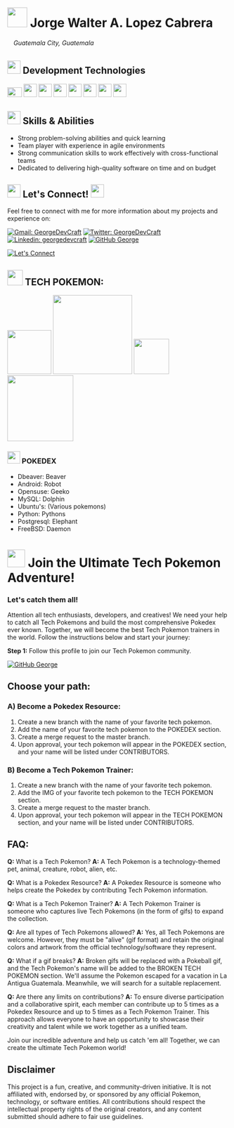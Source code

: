 
# <img src="https://backstage.io/animations/backstage-techdocs-icon-1.gif" href="#-jorge-walter-a-lopez-cabrera" width="45"> Jorge Walter A. Lopez Cabrera 

###### <img src="https://media.baamboozle.com/uploads/images/545949/1672831370_818706_gif-url.gif" href="#-jorge-walter-a-lopez-cabrera" width="10">  Guatemala City, Guatemala

## <img src="https://media4.giphy.com/media/v1.Y2lkPTc5MGI3NjExYzUzNDk4YTFlNjY3MDQ4OGY0ZDc5YmU2YmZiNzY1YzhmODExM2NjMiZlcD12MV9pbnRlcm5hbF9naWZzX2dpZklkJmN0PXM/WFZvB7VIXBgiz3oDXE/giphy.gif" href="#-jorge-walter-a-lopez-cabrera" width="30"> Development Technologies

<img src="https://cdn.freebiesupply.com/logos/large/2x/php-1-logo-png-transparent.png" href="#-jorge-walter-a-lopez-cabrera" width="33" height="22px"> <img src="https://cdn.freebiesupply.com/logos/large/2x/symfony-logo-png-transparent.png" href="#-jorge-walter-a-lopez-cabrera" width="30"> <img src="https://hopetutors.com/wp-content/uploads/2017/03/nodejs-logo-1.png" href="#-jorge-walter-a-lopez-cabrera" width="30"> <img src="https://ibthemespro.com/docs/beny/img/side-nav/cmm4.png" width="30"> <img src="https://upload.wikimedia.org/wikipedia/commons/thumb/c/c3/Python-logo-notext.svg/1869px-Python-logo-notext.svg.png" href="#-jorge-walter-a-lopez-cabrera" width="30">
<img src="https://gitlab.com/uploads/-/system/project/avatar/31295677/pngwing.com__1_.png" href="#-jorge-walter-a-lopez-cabrera" width="30"> <img src="https://upload.wikimedia.org/wikipedia/commons/thumb/e/ee/.NET_Core_Logo.svg/768px-.NET_Core_Logo.svg.png" href="#-jorge-walter-a-lopez-cabrera" width="30"> <img src="https://logospng.org/download/javascript/logo-javascript-1024.png" href="#-jorge-walter-a-lopez-cabrera" width="30">

## <img src="https://media2.giphy.com/media/SvLQ270MWY0GpztVjo/giphy.gif?cid=ecf05e4785oe75h0h333twexfvnaysdyufljj4kdqwv8932v&ep=v1_stickers_search&rid=giphy.gif&ct=g" href="#-jorge-walter-a-lopez-cabrera" width="30"> Skills & Abilities
* Strong problem-solving abilities and quick learning
* Team player with experience in agile environments
* Strong communication skills to work effectively with cross-functional teams
* Dedicated to delivering high-quality software on time and on budget

<!-- 
<table>
  <tr>
    <td><img src="assets/chat_avatar.jpg" href="#-jorge-walter-a-lopez-cabrera" alt="Chat Avatar" style="width:200px;"></td>
    <td>
        <label for="details">Ask me something about myself.</label>
    </td>
  </tr>
</table>

-->


## <img src="https://media1.giphy.com/media/v1.Y2lkPTc5MGI3NjExY2RiNTRkNDAxOWVlZDM2NDUzY2RiZmFhNmI4YTRiMzJkN2FmYmE4NyZlcD12MV9pbnRlcm5hbF9naWZzX2dpZklkJmN0PXM/eTdsHhnEGcKHqOLQaz/giphy.gif" href="#-jorge-walter-a-lopez-cabrera" width="30"> Let's Connect! <img src="https://media1.giphy.com/media/v1.Y2lkPTc5MGI3NjExY2RiNTRkNDAxOWVlZDM2NDUzY2RiZmFhNmI4YTRiMzJkN2FmYmE4NyZlcD12MV9pbnRlcm5hbF9naWZzX2dpZklkJmN0PXM/eTdsHhnEGcKHqOLQaz/giphy.gif" href="#-jorge-walter-a-lopez-cabrera" width="30"> 
Feel free to connect with me for more information about my projects and experience on: 





[![Gmail: GeorgeDevCraft](https://img.shields.io/badge/-jorgelop1994%40gmail.com-red)](mailto:jorgelop1994@gmail.com?subject=Hey!%20Let's%20Connect%20😎)
[![Twitter: GeorgeDevCraft](https://img.shields.io/twitter/follow/GeorgeDevCraft?style=social)](https://twitter.com/GeorgeDevCraft)
[![Linkedin: georgedevcraft](https://img.shields.io/badge/-georgedevcraft-blue?style=flat-square&logo=Linkedin&logoColor=white&link=https://www.linkedin.com/in/georgedevcraft/)](https://www.linkedin.com/in/georgedevcraft/)
[![GitHub George](https://img.shields.io/github/followers/jorgelop1994?label=follow&style=social)](https://github.com/jorgelop1994)

[![Let's Connect](https://media.giphy.com/media/13HgwGsXF0aiGY/giphy.gif)](mailto:jorgelop1994@gmail.com?subject=Hey!%20Let's%20Connect%20😎)

## <img src="https://64.media.tumblr.com/dd3f6857ecc417bfbea89bb8ed37a5f7/tumblr_ox6e6kF3HG1sox2ufo1_400.gif" width="35"> TECH POKEMON:

<img src="https://user-images.githubusercontent.com/5713670/87202985-820dcb80-c2b6-11ea-9f56-7ec461c497c3.gif" width="100">  <img src="https://miro.medium.com/v2/resize:fit:1400/1*wXtyhpOL5NK_w39UvZpADQ.gif" width="180"> <img src="https://baulderasec.files.wordpress.com/2020/09/unevensombergalapagossealion-small.gif" width="80">  <img src="https://ftp.ntu.edu.tw/pub/php/images/ele-running.gif" width="150"> 

	

### <img src="https://static.wikia.nocookie.net/pokemon/images/8/82/Pok%C3%A9dex_Closed_LGPE.gif/revision/latest?cb=20211220104518" width="29" height="28"> POKEDEX

* Dbeaver: Beaver
* Android: Robot
* Opensuse: Geeko
* MySQL: Dolphin
* Ubuntu's: (Various pokemons)
* Python: Pythons
* Postgresql: Elephant
* FreeBSD: Daemon

# <img src="https://pa1.narvii.com/6653/2fdd60572d5c022c856e9a74a9c0dab0a1d6ae6b_hq.gif" width="40"> Join the Ultimate Tech Pokemon Adventure!

### Let's catch them all!


Attention all tech enthusiasts, developers, and creatives! We need your help to catch all Tech Pokemons and build the most comprehensive Pokedex ever known. Together, we will become the best Tech Pokemon trainers in the world. Follow the instructions below and start your journey:

**Step 1:** Follow this profile to join our Tech Pokemon community. 

[![GitHub George](https://img.shields.io/github/followers/jorgelop1994?label=follow&style=social)](https://github.com/jorgelop1994)

## Choose your path:

### A) Become a Pokedex Resource:
1. Create a new branch with the name of your favorite tech pokemon.
2. Add the name of your favorite tech pokemon to the POKEDEX section.
3. Create a merge request to the master branch.
4. Upon approval, your tech pokemon will appear in the POKEDEX section, and your name will be listed under CONTRIBUTORS.

### B) Become a Tech Pokemon Trainer:
1. Create a new branch with the name of your favorite tech pokemon.
2. Add the IMG of your favorite tech pokemon to the TECH POKEMON section.
3. Create a merge request to the master branch.
4. Upon approval, your tech pokemon will appear in the TECH POKEMON section, and your name will be listed under CONTRIBUTORS.

## FAQ:

**Q:** What is a Tech Pokemon?
**A:** A Tech Pokemon is a technology-themed pet, animal, creature, robot, alien, etc.

**Q:** What is a Pokedex Resource?
**A:** A Pokedex Resource is someone who helps create the Pokedex by contributing Tech Pokemon information.

**Q:** What is a Tech Pokemon Trainer?
**A:** A Tech Pokemon Trainer is someone who captures live Tech Pokemons (in the form of gifs) to expand the collection.

**Q:** Are all types of Tech Pokemons allowed?
**A:** Yes, all Tech Pokemons are welcome. However, they must be "alive" (gif format) and retain the original colors and artwork from the official technology/software they represent.

**Q:** What if a gif breaks?
**A:** Broken gifs will be replaced with a Pokeball gif, and the Tech Pokemon's name will be added to the BROKEN TECH POKEMON section. We'll assume the Pokemon escaped for a vacation in La Antigua Guatemala. Meanwhile, we will search for a suitable replacement.

**Q:** Are there any limits on contributions?
**A:** To ensure diverse participation and a collaborative spirit, each member can contribute up to 5 times as a Pokedex Resource and up to 5 times as a Tech Pokemon Trainer. This approach allows everyone to have an opportunity to showcase their creativity and talent while we work together as a unified team.

Join our incredible adventure and help us catch 'em all! Together, we can create the ultimate Tech Pokemon world!

## Disclaimer

This project is a fun, creative, and community-driven initiative. It is not affiliated with, endorsed by, or sponsored by any official Pokemon, technology, or software entities. All contributions should respect the intellectual property rights of the original creators, and any content submitted should adhere to fair use guidelines.
